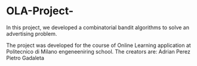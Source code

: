 # OLA-Project-
In this project, we developed a combinatorial bandit algorithms to solve an advertising problem.

The project was developed for the course of Online Learning application at Politecnico di Milano engeneeniring school.
The creators are:
  Adrian Perez
  Pietro Gadaleta
  
